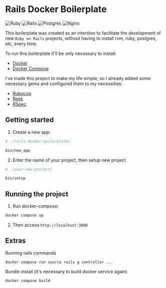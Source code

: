 

# Rails Docker Boilerplate

![Ruby](https://img.shields.io/badge/ruby-%23CC342D.svg?style=for-the-badge&logo=ruby&logoColor=white)
![Rails](https://img.shields.io/badge/rails-%23CC0000.svg?style=for-the-badge&logo=ruby-on-rails&logoColor=white)
![Postgres](https://img.shields.io/badge/postgres-%23316192.svg?style=for-the-badge&logo=postgresql&logoColor=white)
![Nginx](https://img.shields.io/badge/nginx-%23009639.svg?style=for-the-badge&logo=nginx&logoColor=white)

This boilerplate was created as an intention to facilitate the development of new `Ruby on Rails` projects, without having to install rvm, ruby, postgres, etc, every time.

To run this boilerplate it'll be only necessary to install:

- [Docker](https://docs.docker.com/engine/install/)
- [Docker Compose](https://docs.docker.com/compose/install/)

I've made this project to make my life simple, so I already added some necessary gems and configured them to my necessities:

- [Rubocop](https://github.com/rubocop/rubocop)
- [Reek](https://github.com/troessner/reek)
- [RSpec](https://github.com/rspec/rspec-rails)

## Getting started

1. Create a new app:
```sh
# ./rails-docker-boilerplate/

bin/new_app
``` 
2. Enter the name of your project, then setup new project
```sh
# ./your-new-project/

bin/setup
```

## Running the project

1. Run docker-compose:
```sh
docker compose up
```
2. Then access `http://localhost:3000`

## Extras

Running rails commands
```
docker compose run source rails g controller ...
```

Bundle install (it's necessary to build docker service again)
```
docker compose build
```
